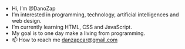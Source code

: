 - Hi, I’m @DanoZap
- I’m interested in programming, technology, artificial intelligences and web design.
- I’m currently learning HTML, CSS and JavaScript.
- My goal is to one day make a living from programming.
- 📫 How to reach me danzapcar@gmail.com
